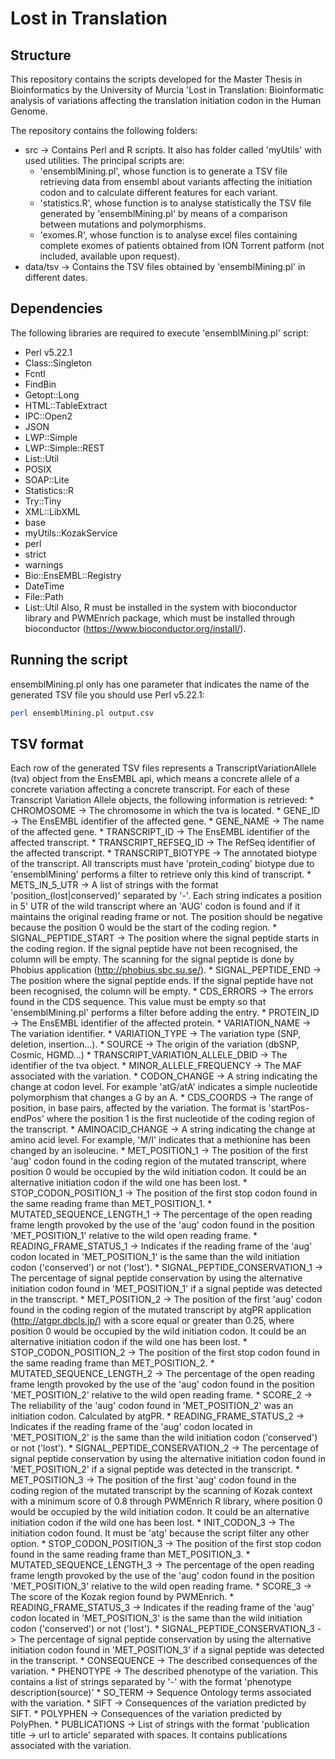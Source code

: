 # Lost in Translation
## Structure
This repository contains the scripts developed for the Master Thesis in Bioinformatics by the University of Murcia 'Lost in Translation: Bioinformatic analysis of variations affecting the translation initiation codon in the Human Genome.

The repository contains the following folders:
  * src -> Contains Perl and R scripts. It also has folder called 'myUtils' with used utilities. The principal scripts are:
    * 'ensemblMining.pl', whose function is to generate a TSV file retrieving data from ensembl about variants affecting the initiation codon and to calculate different features for each variant.
    * 'statistics.R', whose function is to analyse statistically the TSV file generated by 'ensemblMining.pl' by means of a comparison between mutations and polymorphisms.
    * 'exomes.R', whose function is to analyse excel files containing complete exomes of patients obtained from ION Torrent patform (not included, available upon request).
  * data/tsv -> Contains the TSV files obtained by 'ensemblMining.pl' in different dates.

## Dependencies
The following libraries are required to execute 'ensemblMining.pl' script:
  * Perl v5.22.1
  * Class::Singleton
  * Fcntl
  * FindBin
  * Getopt::Long
  * HTML::TableExtract
  * IPC::Open2
  * JSON
  * LWP::Simple
  * LWP::Simple::REST
  * List::Util
  * POSIX
  * SOAP::Lite
  * Statistics::R
  * Try::Tiny
  * XML::LibXML
  * base
  * myUtils::KozakService
  * perl
  * strict
  * warnings
  * Bio::EnsEMBL::Registry
  * DateTime
  * File::Path
  * List::Util
Also, R must be installed in the system with bioconductor library and PWMEnrich package, which must be installed through bioconductor (https://www.bioconductor.org/install/).

## Running the script
ensemblMining.pl only has one parameter that indicates the name of the generated TSV file you should use Perl v5.22.1:
```bash
perl ensemblMining.pl output.csv
```
## TSV format
Each row of the generated TSV files represents a TranscriptVariationAllele (tva) object from the EnsEMBL api, which means a concrete allele of a concrete variation affecting a concrete transcript. For each of these Transcript Variation Allele objects, the following information is retrieved:
	* CHROMOSOME -> The chromosome in which the tva is located.
	* GENE_ID -> The EnsEMBL identifier of the affected gene.
	* GENE_NAME -> The name of the affected gene.
	* TRANSCRIPT_ID -> The EnsEMBL identifier of the affected transcript.
	* TRANSCRIPT_REFSEQ_ID -> The RefSeq identifier of the affected transcript.
	* TRANSCRIPT_BIOTYPE -> The annotated biotype of the transcript. All transcripts must have 'protein_coding' biotype due to 'ensemblMining' performs a filter to retrieve only this kind of transcript.
	* METS_IN_5_UTR -> A list of strings with the format 'position_(lost|conserved)' separated by '-'. Each string indicates a position in 5' UTR of the wild transcript where an 'AUG' codon is found and if it maintains the original reading frame or not. The position should be negative because the position 0 would be the start of the coding region.
	* SIGNAL_PEPTIDE_START -> The position where the signal peptide starts in the coding region. If the signal peptide have not been recognised, the column will be empty. The scanning for the signal peptide is done by Phobius application (http://phobius.sbc.su.se/).
	* SIGNAL_PEPTIDE_END -> The position where the signal peptide ends. If the signal peptide have not been recognised, the column will be empty.
	* CDS_ERRORS -> The errors found in the CDS sequence. This value must be empty so that 'ensemblMining.pl' performs a filter before adding the entry.
	* PROTEIN_ID -> The EnsEMBL identifier of the affected protein.
	* VARIATION_NAME -> The variation identifier.
	* VARIATION_TYPE -> The variation type (SNP, deletion, insertion...).
	* SOURCE -> The origin of the variation (dbSNP, Cosmic, HGMD...)
	* TRANSCRIPT_VARIATION_ALLELE_DBID -> The identifier of the tva object.
	* MINOR_ALLELE_FREQUENCY -> The MAF associated with the variation.
	* CODON_CHANGE -> A string indicating the change at codon level. For example 'atG/atA' indicates a simple nucleotide polymorphism that changes a G by an A.
	* CDS_COORDS -> The range of position, in base pairs, affected by the variation. The format is 'startPos-endPos' where the position 1 is the first nucleotide of the coding region of the transcript.
	* AMINOACID_CHANGE -> A string indicating the change at amino acid level. For example, 'M/I' indicates that a methionine has been changed by an isoleucine.
	* MET_POSITION_1 -> The position of the first 'aug' codon found in the coding region of the mutated transcript, where position 0 would be occupied by the wild initiation codon. It could be an alternative initiation codon if the wild one has been lost.
	* STOP_CODON_POSITION_1 -> The position of the first stop codon found in the same reading frame than MET_POSITION_1.
	* MUTATED_SEQUENCE_LENGTH_1 -> The percentage of the open reading frame length provoked by the use of the 'aug' codon found in the position 'MET_POSITION_1' relative to the wild open reading frame.
	* READING_FRAME_STATUS_1 -> Indicates if the reading frame of the 'aug' codon located in 'MET_POSITION_1' is the same than the wild initiation codon ('conserved') or not ('lost').
	* SIGNAL_PEPTIDE_CONSERVATION_1 -> The percentage of signal peptide conservation by using the alternative initiation codon found in 'MET_POSITION_1' if a signal peptide was detected in the transcript.
	* MET_POSITION_2 -> The position of the first 'aug' codon found in the coding region of the mutated transcript by atgPR application (http://atgpr.dbcls.jp/) with a score equal or greater than 0.25, where position 0 would be occupied by the wild initiation codon. It could be an alternative initiation codon if the wild one has been lost.
	* STOP_CODON_POSITION_2 -> The position of the first stop codon found in the same reading frame than MET_POSITION_2.
	* MUTATED_SEQUENCE_LENGTH_2 -> The percentage of the open reading frame length provoked by the use of the 'aug' codon found in the position 'MET_POSITION_2' relative to the wild open reading frame.
	* SCORE_2 -> The reliability of the 'aug' codon found in 'MET_POSITION_2' was an initiation codon. Calculated by atgPR.
	* READING_FRAME_STATUS_2 -> Indicates if the reading frame of the 'aug' codon located in 'MET_POSITION_2' is the same than the wild initiation codon ('conserved') or not ('lost').
	* SIGNAL_PEPTIDE_CONSERVATION_2 -> The percentage of signal peptide conservation by using the alternative initiation codon found in 'MET_POSITION_2' if a signal peptide was detected in the transcript.
	* MET_POSITION_3 -> The position of the first 'aug' codon found in the coding region of the mutated transcript by the scanning of Kozak context with a minimum score of 0.8 through PWMEnrich R library, where position 0 would be occupied by the wild initiation codon. It could be an alternative initiation codon if the wild one has been lost.
	* INIT_CODON_3 -> The initiation codon found. It must be 'atg' because the script filter any other option.
	* STOP_CODON_POSITION_3 -> The position of the first stop codon found in the same reading frame than MET_POSITION_3.
	* MUTATED_SEQUENCE_LENGTH_3 -> The percentage of the open reading frame length provoked by the use of the 'aug' codon found in the position 'MET_POSITION_3' relative to the wild open reading frame.
	* SCORE_3 -> The score of the Kozak region found by PWMEnrich.
	* READING_FRAME_STATUS_3 -> Indicates if the reading frame of the 'aug' codon located in 'MET_POSITION_3' is the same than the wild initiation codon ('conserved') or not ('lost').
	* SIGNAL_PEPTIDE_CONSERVATION_3 -> The percentage of signal peptide conservation by using the alternative initiation codon found in 'MET_POSITION_3' if a signal peptide was detected in the transcript.
	* CONSEQUENCE -> The described consequences of the variation.
	* PHENOTYPE -> The described phenotype of the variation. This contains a list of strings separated by '-' with the format 'phenotype description(source)'
	* SO_TERM -> Sequence Ontology terms associated with the variation.
	* SIFT -> Consequences of the variation predicted by SIFT.
	* POLYPHEN -> Consequences of the variation predicted by PolyPhen.
	* PUBLICATIONS -> List of strings with the format 'publication title -> url to article' separated with spaces. It contains publications associated with the variation.
